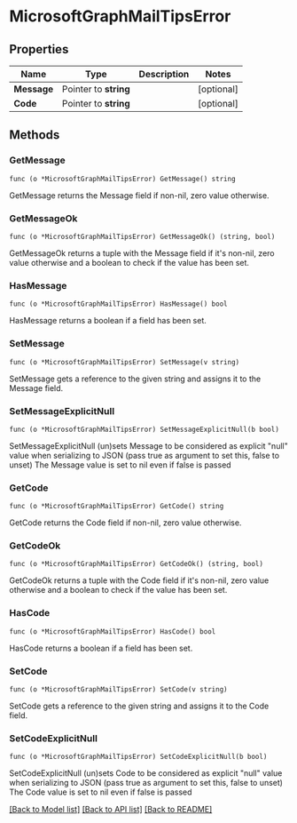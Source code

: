 # MicrosoftGraphMailTipsError

## Properties

Name | Type | Description | Notes
------------ | ------------- | ------------- | -------------
**Message** | Pointer to **string** |  | [optional] 
**Code** | Pointer to **string** |  | [optional] 

## Methods

### GetMessage

`func (o *MicrosoftGraphMailTipsError) GetMessage() string`

GetMessage returns the Message field if non-nil, zero value otherwise.

### GetMessageOk

`func (o *MicrosoftGraphMailTipsError) GetMessageOk() (string, bool)`

GetMessageOk returns a tuple with the Message field if it's non-nil, zero value otherwise
and a boolean to check if the value has been set.

### HasMessage

`func (o *MicrosoftGraphMailTipsError) HasMessage() bool`

HasMessage returns a boolean if a field has been set.

### SetMessage

`func (o *MicrosoftGraphMailTipsError) SetMessage(v string)`

SetMessage gets a reference to the given string and assigns it to the Message field.

### SetMessageExplicitNull

`func (o *MicrosoftGraphMailTipsError) SetMessageExplicitNull(b bool)`

SetMessageExplicitNull (un)sets Message to be considered as explicit "null" value
when serializing to JSON (pass true as argument to set this, false to unset)
The Message value is set to nil even if false is passed
### GetCode

`func (o *MicrosoftGraphMailTipsError) GetCode() string`

GetCode returns the Code field if non-nil, zero value otherwise.

### GetCodeOk

`func (o *MicrosoftGraphMailTipsError) GetCodeOk() (string, bool)`

GetCodeOk returns a tuple with the Code field if it's non-nil, zero value otherwise
and a boolean to check if the value has been set.

### HasCode

`func (o *MicrosoftGraphMailTipsError) HasCode() bool`

HasCode returns a boolean if a field has been set.

### SetCode

`func (o *MicrosoftGraphMailTipsError) SetCode(v string)`

SetCode gets a reference to the given string and assigns it to the Code field.

### SetCodeExplicitNull

`func (o *MicrosoftGraphMailTipsError) SetCodeExplicitNull(b bool)`

SetCodeExplicitNull (un)sets Code to be considered as explicit "null" value
when serializing to JSON (pass true as argument to set this, false to unset)
The Code value is set to nil even if false is passed

[[Back to Model list]](../README.md#documentation-for-models) [[Back to API list]](../README.md#documentation-for-api-endpoints) [[Back to README]](../README.md)


